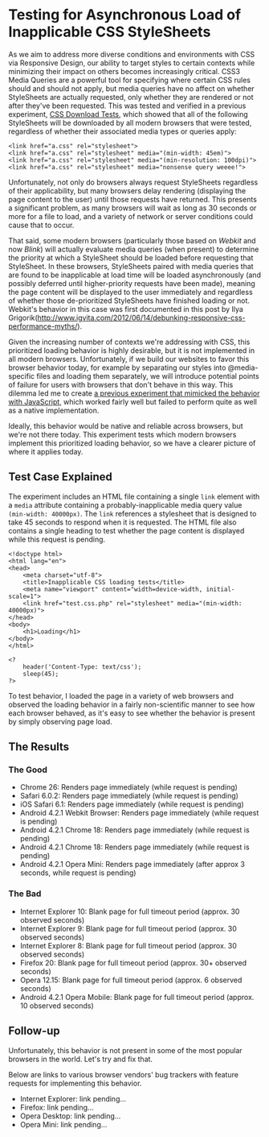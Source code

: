 # Testing for Asynchronous Load of Inapplicable CSS StyleSheets

As we aim to address more diverse conditions and environments with CSS via Responsive Design, our ability to target styles to certain contexts while minimizing their impact on others becomes increasingly critical. CSS3 Media Queries are a powerful tool for specifying where certain CSS rules should and should not apply, but media queries have no affect on whether StyleSheets are actually requested, only whether they are rendered or not after they've been requested. This was tested and verified in a previous experiment, [CSS Download Tests](http://scottjehl.github.io/CSS-Download-Tests/), which showed that all of the following StyleSheets will be downloaded by all modern browsers that were tested, regardless of whether their associated media types or queries apply:

````
<link href="a.css" rel="stylesheet">
<link href="a.css" rel="stylesheet" media="(min-width: 45em)">
<link href="a.css" rel="stylesheet" media="(min-resolution: 100dpi)">
<link href="a.css" rel="stylesheet" media="nonsense query weeee!">
````

Unfortunately, not only do browsers always request StyleSheets regardless of their applicability, but many browsers delay rendering (displaying the page content to the user) until those requests have returned. This presents a significant problem, as many browsers will wait as long as 30 seconds or more for a file to load, and a variety of network or server conditions could cause that to occur.

That said, some modern browsers (particularly those based on _Webkit_ and now _Blink_) will actually evaluate media queries (when present) to determine the priority at which a StyleSheet should be loaded before requesting that StyleSheet. In these browsers, StyleSheets paired with media queries that are found to be inapplicable at load time will be loaded asynchronously (and possibly deferred until higher-priority requests have been made), meaning the page content will be displayed to the user immediately and regardless of whether those de-prioritized StyleSheets have finished loading or not. Webkit's behavior in this case was first documented in this post by Ilya Grigorik(http://www.igvita.com/2012/06/14/debunking-responsive-css-performance-myths/).

Given the increasing number of contexts we're addressing with CSS, this prioritized loading behavior is highly desirable, but it is not implemented in all modern browsers. Unfortunately, if we build our websites to favor this browser behavior today, for example by separating our styles into @media-specific files and loading them separately, we will introduce potential points of failure for users with browsers that don't behave in this way. This dilemma led me to create [a previous experiment that mimicked the behavior with JavaScript](https://github.com/scottjehl/eCSSential), which worked fairly well but failed to perform quite as well as a native implementation.

Ideally, this behavior would be native and reliable across browsers, but we're not there today. This   experiment tests which modern browsers implement this prioritized loading behavior, so we have a clearer picture of where it applies today.

## Test Case Explained

The experiment includes an HTML file containing a single `link` element with a `media` attribute containing a probably-inapplicable media query value `(min-width: 40000px)`. The `link` references a stylesheet that is designed to take 45 seconds to respond when it is requested. The HTML file also contains a single heading to test whether the page content is displayed while this request is pending.

```` index.html:
<!doctype html>
<html lang="en">
<head>
	<meta charset="utf-8">
	<title>Inapplicable CSS loading tests</title>
	<meta name="viewport" content="width=device-width, initial-scale=1">
	<link href="test.css.php" rel="stylesheet" media="(min-width: 40000px)">
</head>
<body>
	<h1>Loading</h1>
</body>
</html>
````

```` test.css.php:
<?
	header('Content-Type: text/css');
	sleep(45);
?>
````

To test behavior, I loaded the page in a variety of web browsers and observed the loading behavior in a fairly non-scientific manner to see how each browser behaved, as it's easy to see whether the behavior is present by simply observing page load.


## The Results

### The Good

- Chrome 26: Renders page immediately (while request is pending)
- Safari 6.0.2: Renders page immediately (while request is pending)
- iOS Safari 6.1: Renders page immediately (while request is pending)
- Android 4.2.1 Webkit Browser: Renders page immediately (while request is pending)
- Android 4.2.1 Chrome 18: Renders page immediately (while request is pending)
- Android 4.2.1 Chrome 18: Renders page immediately (while request is pending)
- Android 4.2.1 Opera Mini: Renders page immediately (after approx 3 seconds, while request is pending)


### The Bad

- Internet Explorer 10: Blank page for full timeout period (approx. 30 observed seconds)
- Internet Explorer 9: Blank page for full timeout period (approx. 30 observed seconds)
- Internet Explorer 8: Blank page for full timeout period (approx. 30 observed seconds)
- Firefox 20: Blank page for full timeout period (approx. 30+ observed seconds)
- Opera 12.15: Blank page for full timeout period (approx. 6 observed seconds)
- Android 4.2.1 Opera Mobile: Blank page for full timeout period (approx. 10 observed seconds)


## Follow-up

Unfortunately, this behavior is not present in some of the most popular browsers in the world. Let's try and fix that.

Below are links to various browser vendors' bug trackers with feature requests for implementing this behavior.

- Internet Explorer: link pending...
- Firefox: link pending...
- Opera Desktop: link pending...
- Opera Mini: link pending...






